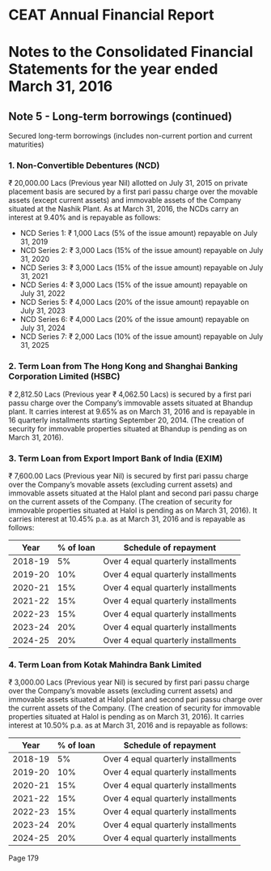 # CEAT Annual Financial Report

# Notes to the Consolidated Financial Statements for the year ended March 31, 2016

## Note 5 - Long-term borrowings (continued)

Secured long-term borrowings (includes non-current portion and current maturities)

### 1. Non-Convertible Debentures (NCD)

₹ 20,000.00 Lacs (Previous year Nil) allotted on July 31, 2015 on private placement basis are secured by a first pari passu charge over the movable assets (except current assets) and immovable assets of the Company situated at the Nashik Plant. As at March 31, 2016, the NCDs carry an interest at 9.40% and is repayable as follows:

- NCD Series 1: ₹ 1,000 Lacs (5% of the issue amount) repayable on July 31, 2019
- NCD Series 2: ₹ 3,000 Lacs (15% of the issue amount) repayable on July 31, 2020
- NCD Series 3: ₹ 3,000 Lacs (15% of the issue amount) repayable on July 31, 2021
- NCD Series 4: ₹ 3,000 Lacs (15% of the issue amount) repayable on July 31, 2022
- NCD Series 5: ₹ 4,000 Lacs (20% of the issue amount) repayable on July 31, 2023
- NCD Series 6: ₹ 4,000 Lacs (20% of the issue amount) repayable on July 31, 2024
- NCD Series 7: ₹ 2,000 Lacs (10% of the issue amount) repayable on July 31, 2025

### 2. Term Loan from The Hong Kong and Shanghai Banking Corporation Limited (HSBC)

₹ 2,812.50 Lacs (Previous year ₹ 4,062.50 Lacs) is secured by a first pari passu charge over the Company’s immovable assets situated at Bhandup plant. It carries interest at 9.65% as on March 31, 2016 and is repayable in 16 quarterly installments starting September 20, 2014. (The creation of security for immovable properties situated at Bhandup is pending as on March 31, 2016).

### 3. Term Loan from Export Import Bank of India (EXIM)

₹ 7,600.00 Lacs (Previous year Nil) is secured by first pari passu charge over the Company’s movable assets (excluding current assets) and immovable assets situated at the Halol plant and second pari passu charge on the current assets of the Company. (The creation of security for immovable properties situated at Halol is pending as on March 31, 2016). It carries interest at 10.45% p.a. as at March 31, 2016 and is repayable as follows:

|Year|% of loan|Schedule of repayment|
|---|---|---|
|2018-19|5%|Over 4 equal quarterly installments|
|2019-20|10%|Over 4 equal quarterly installments|
|2020-21|15%|Over 4 equal quarterly installments|
|2021-22|15%|Over 4 equal quarterly installments|
|2022-23|15%|Over 4 equal quarterly installments|
|2023-24|20%|Over 4 equal quarterly installments|
|2024-25|20%|Over 4 equal quarterly installments|

### 4. Term Loan from Kotak Mahindra Bank Limited

₹ 3,000.00 Lacs (Previous year Nil) is secured by first pari passu charge over the Company’s movable assets (excluding current assets) and immovable assets situated at Halol plant and second pari passu charge over the current assets of the Company. (The creation of security for immovable properties situated at Halol is pending as on March 31, 2016). It carries interest at 10.50% p.a. as at March 31, 2016 and is repayable as follows:

|Year|% of loan|Schedule of repayment|
|---|---|---|
|2018-19|5%|Over 4 equal quarterly installments|
|2019-20|10%|Over 4 equal quarterly installments|
|2020-21|15%|Over 4 equal quarterly installments|
|2021-22|15%|Over 4 equal quarterly installments|
|2022-23|15%|Over 4 equal quarterly installments|
|2023-24|20%|Over 4 equal quarterly installments|
|2024-25|20%|Over 4 equal quarterly installments|

Page 179